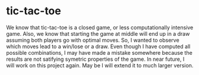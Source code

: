 # tic-tac-toe
We know that tic-tac-toe is a closed game, or less computationally intensive game. Also, we know that starting the game at middle will end up in a draw assuming both players go with optimal moves.
So, I wanted to observe which moves lead to a win/lose or a draw. Even though I have computed all possible combinations, I may have made a mistake somewhere because the results are not satifying symetric properties of the game.
In near future, I will work on this project again. May be I will extend it to much larger version.
